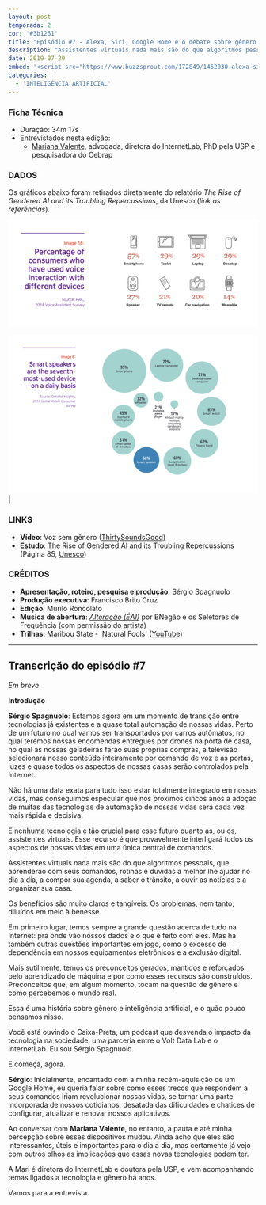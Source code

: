 ```yaml
---
layout: post
temporada: 2
cor: '#3b1261'
title: "Episódio #7 - Alexa, Siri, Google Home e o debate sobre gênero e assistentes virtuais"
description: "Assistentes virtuais nada mais são do que algoritmos pessoais, que aprenderão com seus comandos, rotinas e dúvidas a melhor lhe ajudar no dia a dia, a compor sua agenda, a saber o trânsito, a ouvir as notícias e a organizar sua casa. Os benefícios são muito claros e tangíveis. Os problemas, nem tanto. temos os preconceitos gerados, mantidos e reforçados pelo aprendizado de máquina e por como esses recursos são construídos. Preconceitos que, em algum momento, tocam na questão de gênero e como percebemos o mundo real."
date: 2019-07-29
embed: '<script src="https://www.buzzsprout.com/172849/1462030-alexa-siri-google-home-e-o-debate-sobre-genero-e-assistentes-virtuais.js?player=small" type="text/javascript" charset="utf-8"></script>'
categories:
  - 'INTELIGÊNCIA ARTIFICIAL'
---
```


### **Ficha Técnica**

- Duração: 34m 17s
- Entrevistados nesta edição: 
    - [Mariana Valente](https://twitter.com/mrnvlnt), advogada, diretora do InternetLab, PhD pela USP e pesquisadora do Cebrap

### DADOS

Os gráficos abaixo foram retirados diretamente do relatório *The Rise of Gendered AI and its Troubling Repercussions*, da Unesco (*link as referências*).

![grafico 1](../img/eps/ep7_1.png)

![grafico 2](../img/eps/ep7-2.png)                        |


### LINKS

- **Vídeo**: Voz sem gênero ([ThirtySoundsGood](http://www.thirtysoundsgood.dk/?flv_portfolio=q-the-worlds-first-genderless-voice))
- **Estudo**: The Rise of Gendered AI and its Troubling Repercussions
 (Página 85, [Unesco](https://unesdoc.unesco.org/in/documentViewer.xhtml?v=2.1.196&id=p::usmarcdef_0000367416&file=/in/rest/annotationSVC/DownloadWatermarkedAttachment/attach_import_77988d38-b8bd-4cc1-b9b4-3cc16d631bf9%3F_%3D367416eng.pdf&locale=en&multi=true&ark=/ark:/48223/pf0000367416/PDF/367416eng.pdf#%5B%7B%22num%22%3A384%2C%22gen%22%3A0%7D%2C%7B%22name%22%3A%22XYZ%22%7D%2C0%2C842%2Cnull%5D))


### CRÉDITOS

- **Apresentação, roteiro, pesquisa e produção**: Sérgio Spagnuolo
- **Produção executiva**: Francisco Brito Cruz
- **Edição**: Murilo Roncolato
- **Música de abertura**: [_Alteração (ÉA!)_](https://www.youtube.com/watch?v=EmCgOADirkg) por BNegão e os Seletores de Frequência (com permissão do artista)  
- **Trilhas**: Maribou State - 'Natural Fools' ([YouTube](https://www.youtube.com/watch?v=6YWeZNH4adM))


---

## Transcrição do episódio #7

*Em breve*

**Introdução**

**Sérgio Spagnuolo**: Estamos agora em um momento de transição entre tecnologias já existentes e a quase total automação de nossas vidas. Perto de um futuro no qual vamos ser transportados por carros autômatos, no qual teremos nossas encomendas entregues por drones na porta de casa, no qual as nossas geladeiras farão suas próprias compras, a televisão selecionará nosso conteúdo inteiramente por comando de voz e as portas, luzes e quase todos os aspectos de nossas casas serão controlados pela Internet.

Não há uma data exata para tudo isso estar totalmente integrado em nossas vidas, mas conseguimos especular que nos próximos cincos anos a adoção de muitas das tecnologias de automação de nossas vidas será cada vez mais rápida e decisiva.

E nenhuma tecnologia é tão crucial para esse futuro quanto as, ou os, assistentes virtuais. Esse recurso é que provavelmente interligará todos os aspectos de nossas vidas em uma única central de comandos.

Assistentes virtuais nada mais são do que algoritmos pessoais, que aprenderão com seus comandos, rotinas e dúvidas a melhor lhe ajudar no dia a dia, a compor sua agenda, a saber o trânsito, a ouvir as notícias e a organizar sua casa.

Os benefícios são muito claros e tangíveis. Os problemas, nem tanto, diluídos em meio à benesse.

Em primeiro lugar, temos sempre a grande questão acerca de tudo na Internet: pra onde vão nossos dados e o que é feito com eles. Mas há também outras questões importantes em jogo, como o excesso de dependência em nossos equipamentos eletrônicos e a exclusão digital.

Mais sutilmente, temos os preconceitos gerados, mantidos e reforçados pelo aprendizado de máquina e por como esses recursos são construídos. Preconceitos que, em algum momento, tocam na questão de gênero e como percebemos o mundo real.

Essa é uma história sobre gênero e inteligência artificial, e o quão pouco pensamos nisso.

Você está ouvindo o Caixa-Preta, um podcast que desvenda o impacto da tecnologia na sociedade, uma parceria entre o Volt Data Lab e o InternetLab. Eu sou Sérgio Spagnuolo.

E começa, agora.

**Sérgio**: Inicialmente, encantado com a minha recém-aquisição de um Google Home, eu queria falar sobre como esses trecos que respondem a seus comandos iriam revolucionar nossas vidas, se tornar uma parte incorporada de nossos cotidianos, desatada das dificuldades e chatices de configurar, atualizar e renovar nossos aplicativos.

Ao conversar com **Mariana Valente**, no entanto, a pauta e até minha percepção sobre esses dispositivos mudou. Ainda acho que eles são interessantes, úteis e importantes para o dia a dia, mas certamente já vejo com outros olhos as implicações que essas novas tecnologias podem ter.

A Mari é diretora do InternetLab e doutora pela USP, e vem acompanhando temas ligados a tecnologia e gênero há anos.

Vamos para a entrevista.
